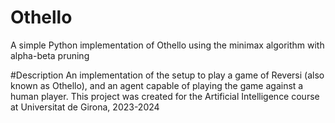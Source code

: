 # Othello
A simple Python implementation of Othello using the minimax algorithm with alpha-beta pruning 

#Description 
An implementation of the setup to play a game of Reversi (also known as Othello), and an agent capable of playing the game against a human player.
This project was created for the Artificial Intelligence course at Universitat de Girona, 2023-2024
